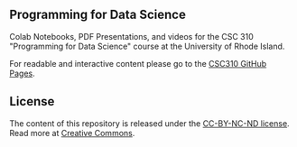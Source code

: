 ## Programming for Data Science

Colab Notebooks, PDF Presentations, and videos for the CSC 310 "Programming for Data Science" course at the University of Rhode Island.

For readable and interactive content please go to the [CSC310 GitHub Pages](https://lutzhamel.github.io/CSC310/). 

## License

The content of this repository is released under the [CC-BY-NC-ND license](https://creativecommons.org/licenses/by-sa/4.0/). Read more at [Creative Commons](https://creativecommons.org).
